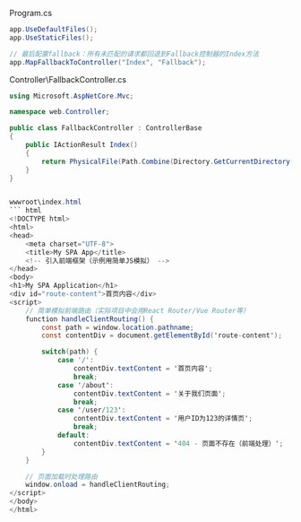 Program.cs
``` cs
app.UseDefaultFiles();
app.UseStaticFiles();

// 最后配置fallback：所有未匹配的请求都回退到Fallback控制器的Index方法
app.MapFallbackToController("Index", "Fallback");

```


Controller\FallbackController.cs
``` cs
using Microsoft.AspNetCore.Mvc;

namespace web.Controller;

public class FallbackController : ControllerBase
{
    public IActionResult Index()
    {
        return PhysicalFile(Path.Combine(Directory.GetCurrentDirectory(), "wwwroot", "index.html"), "text/html");
    }
}
```

``` cs

wwwroot\index.html
``` html
<!DOCTYPE html>
<html>
<head>
    <meta charset="UTF-8">
    <title>My SPA App</title>
    <!-- 引入前端框架（示例用简单JS模拟） -->
</head>
<body>
<h1>My SPA Application</h1>
<div id="route-content">首页内容</div>
<script>
    // 简单模拟前端路由（实际项目中会用React Router/Vue Router等）
    function handleClientRouting() {
        const path = window.location.pathname;
        const contentDiv = document.getElementById('route-content');

        switch(path) {
            case '/':
                contentDiv.textContent = '首页内容';
                break;
            case '/about':
                contentDiv.textContent = '关于我们页面';
                break;
            case '/user/123':
                contentDiv.textContent = '用户ID为123的详情页';
                break;
            default:
                contentDiv.textContent = '404 - 页面不存在（前端处理）';
        }
    }

    // 页面加载时处理路由
    window.onload = handleClientRouting;
</script>
</body>
</html>
```